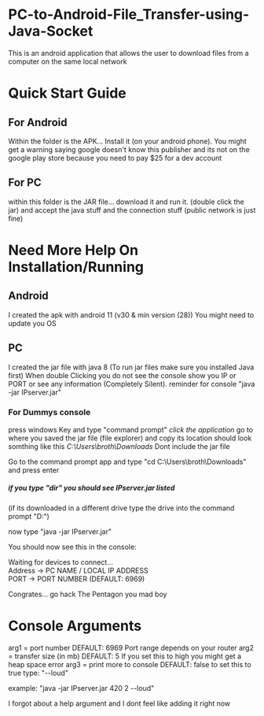 # PC-to-Android-File_Transfer-using-Java-Socket
This is an android application that allows the user to download files from a computer on the same local network

# Quick Start Guide
## For Android
Within the folder is the APK... Install it (on your android phone). 
You might get a warning saying google doesn't know this publisher and its not on the google play store because you need to pay $25 for a dev account

## For PC
within this folder is the JAR file... download it and run it. (double click the jar)
and accept the java stuff and the connection stuff (public network is just fine)

# Need More Help On Installation/Running
## Android 
I created the apk with android 11 (v30 & min version (28)) 
You might need to update you OS

## PC
I created the jar file with java 8 (To run jar files make sure you installed Java first)
When double Clicking you do not see the console show you IP or PORT or see any information (Completely Silent).
reminder for console "java -jar IPserver.jar"

### For Dummys console
press windows Key and type "command prompt"
*click the application*
go to where you saved the jar file (file explorer) and copy its location
should look somthing like this *C:\Users\broth\Downloads* Dont include the jar file

Go to the command prompt app and type "cd C:\Users\broth\Downloads" and press enter

##### if you type "dir" you should see IPserver.jar listed
(if its downloaded in a different drive type the drive into the command prompt "D:")

now type "java -jar IPserver.jar"

You should now see this in the console:

Waiting for devices to connect... <br />
Address -> PC NAME / LOCAL IP ADDRESS <br />
PORT    -> PORT NUMBER (DEFAULT: 6969) <br />

Congrates... go hack The Pentagon you mad boy

# Console Arguments
arg1 = port number              DEFAULT: 6969     Port range depends on your router
arg2 = transfer size (in mb)    DEFAULT: 5        If you set this to high you might get a heap space error
arg3 = print more to console    DEFAULT: false    to set this to true type: "--loud"

example: "java -jar IPserver.jar 420 2 --loud"

I forgot about a help argument and I dont feel like adding it right now
